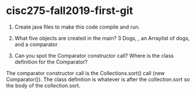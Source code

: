 # cisc275-fall2019-first-git
1. Create java files to make this code compile and run.

2. What five objects are created in the main?
 3 Dogs, , an Arraylist of dogs, and a comparator

3. Can you spot the Comparator constructor call? Where is the class definition for the Comparator?

The comparator constructor call is the Collections.sort() call (new Comparator<Animal>()). 
The class definition is whatever is after the collection.sort so the body of the collection.sort.